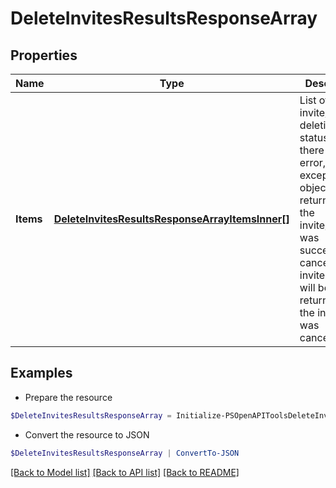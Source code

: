 # DeleteInvitesResultsResponseArray
## Properties

Name | Type | Description | Notes
------------ | ------------- | ------------- | -------------
**Items** | [**DeleteInvitesResultsResponseArrayItemsInner[]**](DeleteInvitesResultsResponseArrayItemsInner.md) | List of invite/Request deletion status. If there is an error, an exception object will be returned. If the invite/request was successfully cancelled, an invite object will be returned for the invite that was cancelled. | [optional] 

## Examples

- Prepare the resource
```powershell
$DeleteInvitesResultsResponseArray = Initialize-PSOpenAPIToolsDeleteInvitesResultsResponseArray  -Items null
```

- Convert the resource to JSON
```powershell
$DeleteInvitesResultsResponseArray | ConvertTo-JSON
```

[[Back to Model list]](../README.md#documentation-for-models) [[Back to API list]](../README.md#documentation-for-api-endpoints) [[Back to README]](../README.md)


